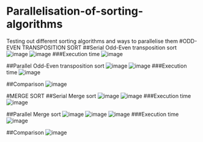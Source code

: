 # Parallelisation-of-sorting-algorithms
Testing out different sorting algorithms and ways to parallelise them
#ODD-EVEN TRANSPOSITION SORT
##Serial Odd-Even transposition sort
![image](https://github.com/slanacpizzagomilicafesb/Parallelisation-of-sorting-algorithms/assets/56551410/2f9466dd-0217-48ce-98b9-4cea63140b74)
![image](https://github.com/slanacpizzagomilicafesb/Parallelisation-of-sorting-algorithms/assets/56551410/9bb401b4-2c44-4c6b-9326-3f757d7dbc91)
###Execution time
![image](https://github.com/slanacpizzagomilicafesb/Parallelisation-of-sorting-algorithms/assets/56551410/b3746abd-cc38-4a09-8cf8-42058d75bdc2)

##Parallel Odd-Even transposition sort
![image](https://github.com/slanacpizzagomilicafesb/Parallelisation-of-sorting-algorithms/assets/56551410/eb8bc36c-b89d-4b95-98bd-ef92b59796e8)
![image](https://github.com/slanacpizzagomilicafesb/Parallelisation-of-sorting-algorithms/assets/56551410/2f117bfd-c522-4e79-91e4-c6d9719d8e16)
###Execution time
![image](https://github.com/slanacpizzagomilicafesb/Parallelisation-of-sorting-algorithms/assets/56551410/ebc85987-8a4a-40a9-a904-921fbed2e687)

##Comparison
![image](https://github.com/slanacpizzagomilicafesb/Parallelisation-of-sorting-algorithms/assets/56551410/c15af7ce-bac9-4d5e-91d8-afca1f5594b2)

#MERGE SORT
##Serial Merge sort
![image](https://github.com/slanacpizzagomilicafesb/Parallelisation-of-sorting-algorithms/assets/56551410/89150943-4242-4139-b700-59ddd2b12a69)
![image](https://github.com/slanacpizzagomilicafesb/Parallelisation-of-sorting-algorithms/assets/56551410/b1bee09c-0f4d-4adb-a1a9-e602e35c8bb2)
###Execution time
![image](https://github.com/slanacpizzagomilicafesb/Parallelisation-of-sorting-algorithms/assets/56551410/b713eca2-f02d-416c-af55-0bfd10751dea)

##Parallel Merge sort
![image](https://github.com/slanacpizzagomilicafesb/Parallelisation-of-sorting-algorithms/assets/56551410/a57f3003-fad1-4ac8-b0d4-11ee6ef58c5b)
![image](https://github.com/slanacpizzagomilicafesb/Parallelisation-of-sorting-algorithms/assets/56551410/ad3e5f73-0573-4b53-94c5-f42e9228c6fe)
![image](https://github.com/slanacpizzagomilicafesb/Parallelisation-of-sorting-algorithms/assets/56551410/4c6722bf-052d-4e64-b582-f0e614988dc9)
###Execution time
![image](https://github.com/slanacpizzagomilicafesb/Parallelisation-of-sorting-algorithms/assets/56551410/2d968a43-181c-4e3b-b39a-79cf7bb18ac4)

##Comparison
![image](https://github.com/slanacpizzagomilicafesb/Parallelisation-of-sorting-algorithms/assets/56551410/f7f44414-3f0e-4e61-84e2-74c51c5c98b1)
